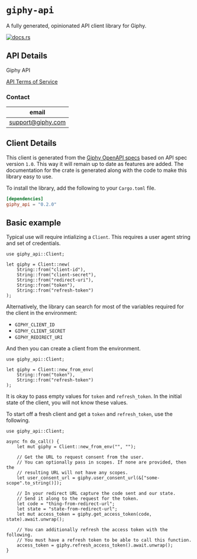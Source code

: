 # `giphy-api`

A fully generated, opinionated API client library for Giphy.

[![docs.rs](https://docs.rs/giphy_api/badge.svg)](https://docs.rs/giphy_api)

## API Details

Giphy API

[API Terms of Service](https://developers.giphy.com/)

### Contact


| email |
|----|
| support@giphy.com |



## Client Details

This client is generated from the [Giphy OpenAPI
specs](https://github.com/APIs-guru/openapi-directory/tree/main/APIs/giphy.com) based on API spec version `1.0`. This way it will remain
up to date as features are added. The documentation for the crate is generated
along with the code to make this library easy to use.


To install the library, add the following to your `Cargo.toml` file.

```toml
[dependencies]
giphy_api = "0.2.0"
```

## Basic example

Typical use will require intializing a `Client`. This requires
a user agent string and set of credentials.

```
use giphy_api::Client;

let giphy = Client::new(
    String::from("client-id"),
    String::from("client-secret"),
    String::from("redirect-uri"),
    String::from("token"),
    String::from("refresh-token")
);
```

Alternatively, the library can search for most of the variables required for
the client in the environment:

- `GIPHY_CLIENT_ID`
- `GIPHY_CLIENT_SECRET`
- `GIPHY_REDIRECT_URI`

And then you can create a client from the environment.

```
use giphy_api::Client;

let giphy = Client::new_from_env(
    String::from("token"),
    String::from("refresh-token")
);
```

It is okay to pass empty values for `token` and `refresh_token`. In
the initial state of the client, you will not know these values.

To start off a fresh client and get a `token` and `refresh_token`, use the following.

```
use giphy_api::Client;

async fn do_call() {
    let mut giphy = Client::new_from_env("", "");

    // Get the URL to request consent from the user.
    // You can optionally pass in scopes. If none are provided, then the
    // resulting URL will not have any scopes.
    let user_consent_url = giphy.user_consent_url(&["some-scope".to_string()]);

    // In your redirect URL capture the code sent and our state.
    // Send it along to the request for the token.
    let code = "thing-from-redirect-url";
    let state = "state-from-redirect-url";
    let mut access_token = giphy.get_access_token(code, state).await.unwrap();

    // You can additionally refresh the access token with the following.
    // You must have a refresh token to be able to call this function.
    access_token = giphy.refresh_access_token().await.unwrap();
}
```
